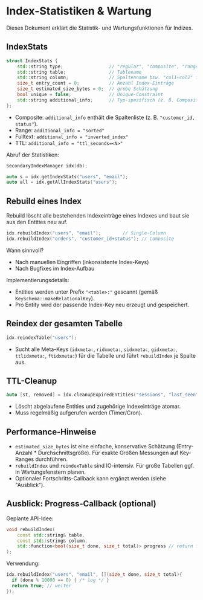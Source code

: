 # Index-Statistiken & Wartung

Dieses Dokument erklärt die Statistik- und Wartungsfunktionen für Indizes.

## IndexStats

```cpp
struct IndexStats {
    std::string type;                 // "regular", "composite", "range", "sparse", "geo", "ttl", "fulltext"
    std::string table;                // Tablename
    std::string column;               // Spaltenname bzw. "col1+col2" für Composite
    size_t entry_count = 0;           // Anzahl Index-Einträge
    size_t estimated_size_bytes = 0;  // grobe Schätzung
    bool unique = false;              // Unique-Constraint
    std::string additional_info;      // Typ-spezifisch (z. B. Composite-Spaltenliste, "sorted", "inverted_index", TTL)
};
```

- Composite: `additional_info` enthält die Spaltenliste (z. B. `"customer_id, status"`).
- Range: `additional_info = "sorted"`
- Fulltext: `additional_info = "inverted_index"`
- TTL: `additional_info = "ttl_seconds=<N>"`

Abruf der Statistiken:

```cpp
SecondaryIndexManager idx(db);

auto s = idx.getIndexStats("users", "email");
auto all = idx.getAllIndexStats("users");
```

## Rebuild eines Index

Rebuild löscht alle bestehenden Indexeinträge eines Indexes und baut sie aus den Entities neu auf.

```cpp
idx.rebuildIndex("users", "email");        // Single-Column
idx.rebuildIndex("orders", "customer_id+status"); // Composite
```

Wann sinnvoll?
- Nach manuellen Eingriffen (inkonsistente Index-Keys)
- Nach Bugfixes im Index-Aufbau

Implementierungsdetails:
- Entities werden unter Prefix `"<table>:"` gescannt (gemäß `KeySchema::makeRelationalKey`).
- Pro Entity wird der passende Index-Key neu erzeugt und gespeichert.

## Reindex der gesamten Tabelle

```cpp
idx.reindexTable("users");
```

- Sucht alle Meta-Keys (`idxmeta:`, `ridxmeta:`, `sidxmeta:`, `gidxmeta:`, `ttlidxmeta:`, `ftidxmeta:`) für die Tabelle und führt `rebuildIndex` je Spalte aus.

## TTL-Cleanup

```cpp
auto [st, removed] = idx.cleanupExpiredEntities("sessions", "last_seen");
```

- Löscht abgelaufene Entities und zugehörige Indexeinträge atomar.
- Muss regelmäßig aufgerufen werden (Timer/Cron).

## Performance-Hinweise

- `estimated_size_bytes` ist eine einfache, konservative Schätzung (Entry-Anzahl * Durchschnittsgröße). Für exakte Größen Messungen auf Key-Ranges durchführen.
- `rebuildIndex` und `reindexTable` sind IO-intensiv. Für große Tabellen ggf. in Wartungsfenstern planen.
- Optionaler Fortschritts-Callback kann ergänzt werden (siehe "Ausblick").

## Ausblick: Progress-Callback (optional)

Geplante API-Idee:

```cpp
void rebuildIndex(
    const std::string& table,
    const std::string& column,
    std::function<bool(size_t done, size_t total)> progress // return false -> abbrechen
);
```

Verwendung:

```cpp
idx.rebuildIndex("users", "email", [](size_t done, size_t total){
  if (done % 10000 == 0) { /* log */ }
  return true; // weiter
});
```
